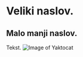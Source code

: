 # Veliki naslov.
## Malo manji naslov.
Tekst.
![Image of Yaktocat](https://octodex.github.com/images/yaktocat.png)
